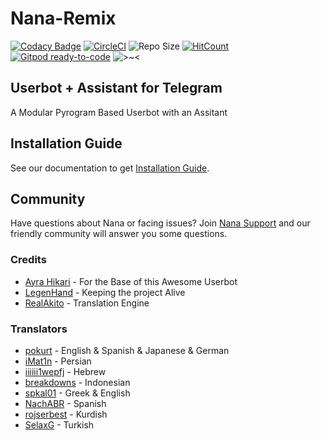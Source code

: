 # Nana-Remix

[![Codacy Badge](https://api.codacy.com/project/badge/Grade/d560b5d6cb1147f98c92a1201217d362)](https://app.codacy.com/manual/AmaanAhmed/Nana-Remix?utm_source=github.com&utm_medium=referral&utm_content=pokurt/Nana-Remix&utm_campaign=Badge_Grade_Dashboard) [![CircleCI](https://circleci.com/gh/pokurt/Nana-Remix.svg?style=svg)](https://circleci.com/gh/pokurt/Nana-Remix) ![Repo Size](https://img.shields.io/github/repo-size/pokurt/Nana-Remix) [![HitCount](http://hits.dwyl.com/pokurt/Nana-Remix.svg)](http://hits.dwyl.com/pokurt/Nana-Remix) [![Gitpod ready-to-code](https://img.shields.io/badge/Gitpod-ready--to--code-blue?logo=gitpod)](https://gitpod.io/#https://github.com/pokurt/Nana-Remix) ![>~<](https://img.shields.io/badge/%3E~%3C-nyaaa~-purple)

## Userbot + Assistant for Telegram

A Modular Pyrogram Based Userbot with an Assitant

## Installation Guide

See our documentation to get [Installation Guide](https://nana.pokurt.me).

## Community

Have questions about Nana or facing issues? Join [Nana Support](https://t.me/NanaBotSupport) and our friendly
community will answer you some questions.

### Credits

- [Ayra Hikari](https://github.com/AyraHikari) - For the Base of this Awesome Userbot
- [LegenHand](https://github.com/legenhand) - Keeping the project Alive
- [RealAkito](https://github.com/RealAkito) - Translation Engine

### Translators

- [pokurt](https://github.com/pokurt) - English & Spanish & Japanese & German
- [iMat1n](https://github.com/iMat1n) - Persian
- [iiiiii1wepfj](https://github.com/iiiiii1wepfj) - Hebrew
- [breakdowns](https://github.com/breakdowns) - Indonesian
- [spkal01](https://github.com/spkal01) - Greek & English
- [NachABR](https://github.com/NachABR) - Spanish
- [rojserbest](https://github.com/rojserbest) - Kurdish
- [SelaxG](https://github.com/SelaxG) - Turkish
